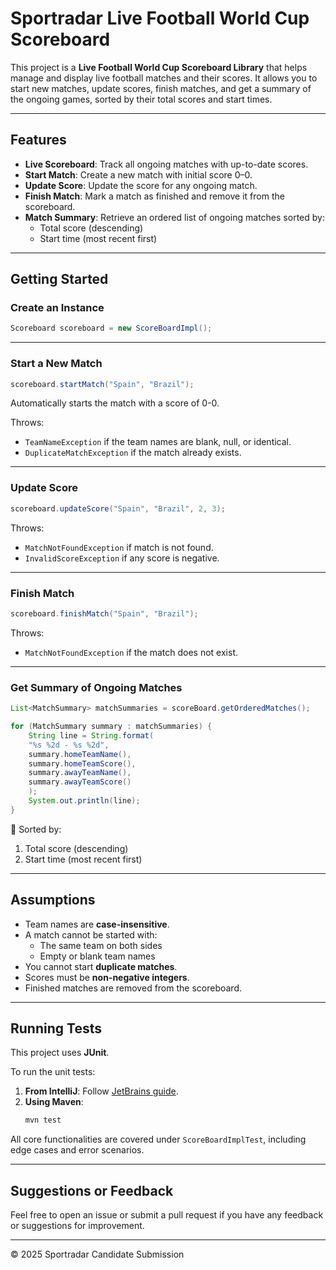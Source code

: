 # Sportradar Live Football World Cup Scoreboard

This project is a **Live Football World Cup Scoreboard Library** that helps manage and display live football matches and their scores. It allows you to start new matches, update scores, finish matches, and get a summary of the ongoing games, sorted by their total scores and start times.

---

##  Features

- **Live Scoreboard**: Track all ongoing matches with up-to-date scores.
- **Start Match**: Create a new match with initial score 0–0.
- **Update Score**: Update the score for any ongoing match.
- **Finish Match**: Mark a match as finished and remove it from the scoreboard.
- **Match Summary**: Retrieve an ordered list of ongoing matches sorted by:
    - Total score (descending)
    - Start time (most recent first)

---

## Getting Started

### Create an Instance

```java
Scoreboard scoreboard = new ScoreBoardImpl();
```

---

### Start a New Match

```java
scoreboard.startMatch("Spain", "Brazil");
```

Automatically starts the match with a score of 0-0.

Throws:
- `TeamNameException` if the team names are blank, null, or identical.
- `DuplicateMatchException` if the match already exists.

---

### Update Score

```java
scoreboard.updateScore("Spain", "Brazil", 2, 3);
```

Throws:
- `MatchNotFoundException` if match is not found.
- `InvalidScoreException` if any score is negative.

---

### Finish Match

```java
scoreboard.finishMatch("Spain", "Brazil");
```

Throws:
- `MatchNotFoundException` if the match does not exist.

---

### Get Summary of Ongoing Matches

```java
List<MatchSummary> matchSummaries = scoreBoard.getOrderedMatches();

for (MatchSummary summary : matchSummaries) {
    String line = String.format(
    "%s %2d - %s %2d",
    summary.homeTeamName(),
    summary.homeTeamScore(),
    summary.awayTeamName(),
    summary.awayTeamScore()
    );
    System.out.println(line);
}

```

🔁 Sorted by:
1. Total score (descending)
2. Start time (most recent first)

---

##   Assumptions

- Team names are **case-insensitive**.
- A match cannot be started with:
    - The same team on both sides
    - Empty or blank team names
- You cannot start **duplicate matches**.
- Scores must be **non-negative integers**.
- Finished matches are removed from the scoreboard.

---

##   Running Tests

This project uses **JUnit**.

To run the unit tests:

1. **From IntelliJ**: Follow [JetBrains guide](https://www.jetbrains.com/help/idea/work-with-tests-in-maven.html#debug_maven).
2. **Using Maven**:
    ```bash
    mvn test
    ```

All core functionalities are covered under `ScoreBoardImplTest`, including edge cases and error scenarios.

---

##   Suggestions or Feedback

Feel free to open an issue or submit a pull request if you have any feedback or suggestions for improvement.

---

© 2025 Sportradar Candidate Submission
